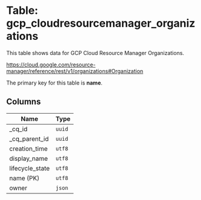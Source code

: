 # Table: gcp_cloudresourcemanager_organizations

This table shows data for GCP Cloud Resource Manager Organizations.

https://cloud.google.com/resource-manager/reference/rest/v1/organizations#Organization

The primary key for this table is **name**.

## Columns

| Name          | Type          |
| ------------- | ------------- |
|_cq_id|`uuid`|
|_cq_parent_id|`uuid`|
|creation_time|`utf8`|
|display_name|`utf8`|
|lifecycle_state|`utf8`|
|name (PK)|`utf8`|
|owner|`json`|